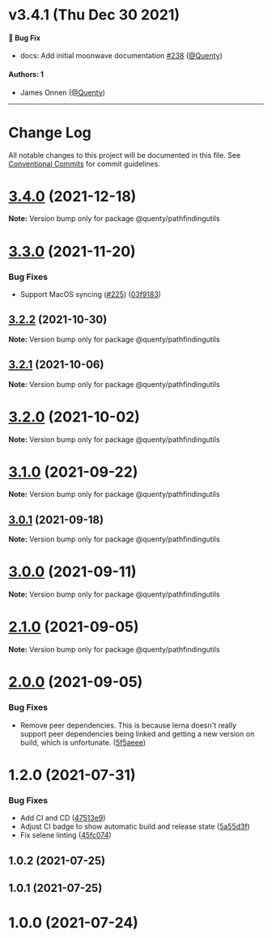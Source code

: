 # v3.4.1 (Thu Dec 30 2021)

#### 🐛 Bug Fix

- docs: Add initial moonwave documentation [#238](https://github.com/Quenty/NevermoreEngine/pull/238) ([@Quenty](https://github.com/Quenty))

#### Authors: 1

- James Onnen ([@Quenty](https://github.com/Quenty))

---

# Change Log

All notable changes to this project will be documented in this file.
See [Conventional Commits](https://conventionalcommits.org) for commit guidelines.

# [3.4.0](https://github.com/Quenty/NevermoreEngine/compare/@quenty/pathfindingutils@3.3.0...@quenty/pathfindingutils@3.4.0) (2021-12-18)

**Note:** Version bump only for package @quenty/pathfindingutils





# [3.3.0](https://github.com/Quenty/NevermoreEngine/compare/@quenty/pathfindingutils@3.2.2...@quenty/pathfindingutils@3.3.0) (2021-11-20)


### Bug Fixes

* Support MacOS syncing ([#225](https://github.com/Quenty/NevermoreEngine/issues/225)) ([03f9183](https://github.com/Quenty/NevermoreEngine/commit/03f918392c6a5bdd33f8a17c38de371d1e06c67a))





## [3.2.2](https://github.com/Quenty/NevermoreEngine/compare/@quenty/pathfindingutils@3.2.1...@quenty/pathfindingutils@3.2.2) (2021-10-30)

**Note:** Version bump only for package @quenty/pathfindingutils





## [3.2.1](https://github.com/Quenty/NevermoreEngine/compare/@quenty/pathfindingutils@3.2.0...@quenty/pathfindingutils@3.2.1) (2021-10-06)

**Note:** Version bump only for package @quenty/pathfindingutils





# [3.2.0](https://github.com/Quenty/NevermoreEngine/compare/@quenty/pathfindingutils@3.1.0...@quenty/pathfindingutils@3.2.0) (2021-10-02)

**Note:** Version bump only for package @quenty/pathfindingutils





# [3.1.0](https://github.com/Quenty/NevermoreEngine/compare/@quenty/pathfindingutils@3.0.1...@quenty/pathfindingutils@3.1.0) (2021-09-22)

**Note:** Version bump only for package @quenty/pathfindingutils





## [3.0.1](https://github.com/Quenty/NevermoreEngine/compare/@quenty/pathfindingutils@3.0.0...@quenty/pathfindingutils@3.0.1) (2021-09-18)

**Note:** Version bump only for package @quenty/pathfindingutils





# [3.0.0](https://github.com/Quenty/NevermoreEngine/compare/@quenty/pathfindingutils@2.1.0...@quenty/pathfindingutils@3.0.0) (2021-09-11)

**Note:** Version bump only for package @quenty/pathfindingutils





# [2.1.0](https://github.com/Quenty/NevermoreEngine/compare/@quenty/pathfindingutils@2.0.0...@quenty/pathfindingutils@2.1.0) (2021-09-05)

**Note:** Version bump only for package @quenty/pathfindingutils





# [2.0.0](https://github.com/Quenty/NevermoreEngine/compare/@quenty/pathfindingutils@1.2.0...@quenty/pathfindingutils@2.0.0) (2021-09-05)


### Bug Fixes

* Remove peer dependencies. This is because lerna doesn't really support peer dependencies being linked and getting a new version on build, which is unfortunate. ([5f5aeee](https://github.com/Quenty/NevermoreEngine/commit/5f5aeeea8de9975435309e53679f0ef7064f9dd0))





# 1.2.0 (2021-07-31)


### Bug Fixes

* Add CI and CD ([47513e9](https://github.com/Quenty/NevermoreEngine/commit/47513e9b568162707534af132396dd8756947dd3))
* Adjust CI badge to show automatic build and release state ([5a55d3f](https://github.com/Quenty/NevermoreEngine/commit/5a55d3f19bf8d66a760d67da9b56ed47fab74656))
* Fix selene linting ([45fc074](https://github.com/Quenty/NevermoreEngine/commit/45fc07489ee59127ac6582689f19a0e87c1e5b5a))



## 1.0.2 (2021-07-25)



## 1.0.1 (2021-07-25)



# 1.0.0 (2021-07-24)
